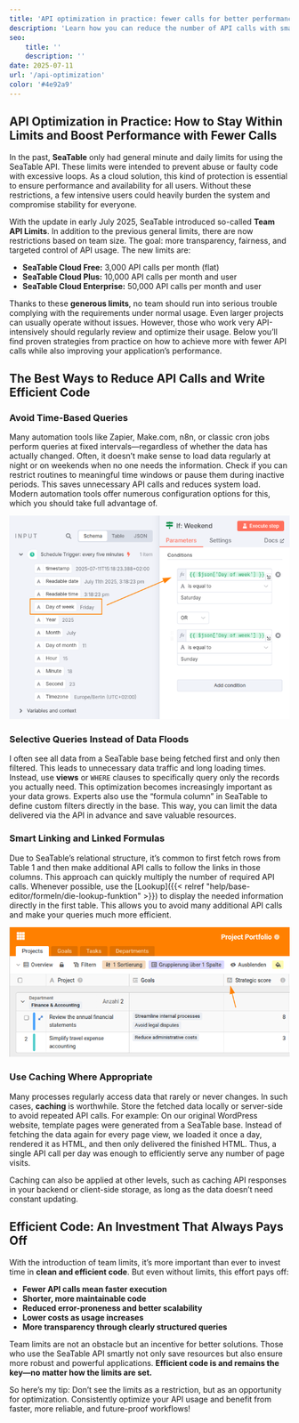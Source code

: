 ```yaml
---
title: 'API optimization in practice: fewer calls for better performance'
description: 'Learn how you can reduce the number of API calls with smart API usage, thus complying with team limits and at the same time sustainably increasing the performance of your applications'
seo:
    title: ''
    description: ''
date: 2025-07-11
url: '/api-optimization'
color: '#4e92a9'
---
```


## API Optimization in Practice: How to Stay Within Limits and Boost Performance with Fewer Calls

In the past, **SeaTable** only had general minute and daily limits for using the SeaTable API. These limits were intended to prevent abuse or faulty code with excessive loops. As a cloud solution, this kind of protection is essential to ensure performance and availability for all users. Without these restrictions, a few intensive users could heavily burden the system and compromise stability for everyone.

With the update in early July 2025, SeaTable introduced so-called **Team API Limits**. In addition to the previous general limits, there are now restrictions based on team size. The goal: more transparency, fairness, and targeted control of API usage. The new limits are:

- **SeaTable Cloud Free:** 3,000 API calls per month (flat)
- **SeaTable Cloud Plus:** 10,000 API calls per month and user
- **SeaTable Cloud Enterprise:** 50,000 API calls per month and user

Thanks to these **generous limits**, no team should run into serious trouble complying with the requirements under normal usage. Even larger projects can usually operate without issues. However, those who work very API-intensively should regularly review and optimize their usage. Below you’ll find proven strategies from practice on how to achieve more with fewer API calls while also improving your application’s performance.

## The Best Ways to Reduce API Calls and Write Efficient Code

### Avoid Time-Based Queries

Many automation tools like Zapier, Make.com, n8n, or classic cron jobs perform queries at fixed intervals—regardless of whether the data has actually changed. Often, it doesn’t make sense to load data regularly at night or on weekends when no one needs the information. Check if you can restrict routines to meaningful time windows or pause them during inactive periods. This saves unnecessary API calls and reduces system load. Modern automation tools offer numerous configuration options for this, which you should take full advantage of.

![Automations often don't need to run around the clock](n8n-limit-schedule.png 'This IF condition in n8n, for example, pauses execution on weekends.')

### Selective Queries Instead of Data Floods

I often see all data from a SeaTable base being fetched first and only then filtered. This leads to unnecessary data traffic and long loading times. Instead, use **views** or `WHERE` clauses to specifically query only the records you actually need. This optimization becomes increasingly important as your data grows. Experts also use the “formula column” in SeaTable to define custom filters directly in the base. This way, you can limit the data delivered via the API in advance and save valuable resources.

### Smart Linking and Linked Formulas

Due to SeaTable’s relational structure, it’s common to first fetch rows from Table 1 and then make additional API calls to follow the links in those columns. This approach can quickly multiply the number of required API calls. Whenever possible, use the [Lookup]({{< relref "help/base-editor/formeln/die-lookup-funktion" >}}) to display the needed information directly in the first table. This allows you to avoid many additional API calls and make your queries much more efficient.

![](use-link-formula-columns.png 'Bring relevant information into the main table via lookup to avoid repeated API calls')

### Use Caching Where Appropriate

Many processes regularly access data that rarely or never changes. In such cases, **caching** is worthwhile. Store the fetched data locally or server-side to avoid repeated API calls. For example: On our original WordPress website, template pages were generated from a SeaTable base. Instead of fetching the data again for every page view, we loaded it once a day, rendered it as HTML, and then only delivered the finished HTML. Thus, a single API call per day was enough to efficiently serve any number of page visits.

Caching can also be applied at other levels, such as caching API responses in your backend or client-side storage, as long as the data doesn’t need constant updating.

## Efficient Code: An Investment That Always Pays Off

With the introduction of team limits, it’s more important than ever to invest time in **clean and efficient code**. But even without limits, this effort pays off:

- **Fewer API calls mean faster execution**
- **Shorter, more maintainable code**
- **Reduced error-proneness and better scalability**
- **Lower costs as usage increases**
- **More transparency through clearly structured queries**

Team limits are not an obstacle but an incentive for better solutions. Those who use the SeaTable API smartly not only save resources but also ensure more robust and powerful applications. **Efficient code is and remains the key—no matter how the limits are set.**

So here’s my tip: Don’t see the limits as a restriction, but as an opportunity for optimization. Consistently optimize your API usage and benefit from faster, more reliable, and future-proof workflows!
